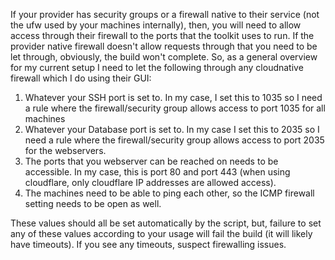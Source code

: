 If your provider has security groups or a firewall native to their service (not the ufw used by your machines internally), then, you will need to allow access through their firewall to the ports that the toolkit uses to run. If the provider native firewall doesn't allow requests through that you need to be let through, obviously, the build won't complete. So, as a general overview for my current setup I need to let the following through any cloudnative firewall which I do using their GUI:

1. Whatever your SSH port is set to. In my case, I set this to 1035 so I need a rule where the firewall/security group allows access to port 1035 for all machines
2. Whatever your Database port is set to. In my case I set this to 2035 so I need a rule where the firewall/security group allows access to port 2035 for the webservers.
3. The ports that you webserver can be reached on needs to be accessible. In my case, this is port 80 and port 443 (when using cloudflare, only cloudflare IP addresses are allowed access). 
4. The machines need to be able to ping each other, so the ICMP firewall setting needs to be open as well.

These values should all be set automatically by the script, but, failure to set any of these values according to your usage will fail the build (it will likely have timeouts). If you see any timeouts, suspect firewalling issues. 
